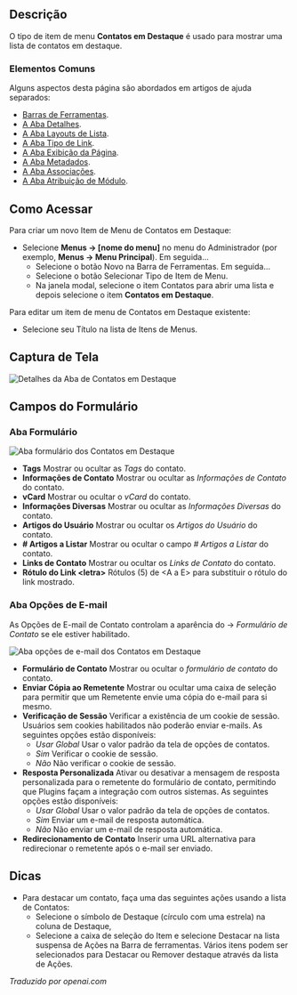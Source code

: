 <!-- Filename: Help4.x:Menu_Item:_Featured_Contacts  / Display title: Contatos em Destaque -->

## Descrição

O tipo de item de menu **Contatos em Destaque** é usado para mostrar uma lista de contatos em destaque.

### Elementos Comuns

Alguns aspectos desta página são abordados em artigos de ajuda separados:

* [Barras de Ferramentas](jdocmanual?article=help/common-elements/toolbars).
* [A Aba Detalhes](jdocmanual?article=help/menu-items-common/menu-item-details).
* [A Aba Layouts de Lista](jdocmanual?article=help/menu-items-common/menu-item-list-layouts).
* [A Aba Tipo de Link](jdocmanual?article=help/menu-items-common/menu-item-link-type).
* [A Aba Exibição da Página](jdocmanual?article=help/menu-items-common/menu-item-page-display).
* [A Aba Metadados](jdocmanual?article=help/menu-items-common/menu-item-metadata).
* [A Aba Associações](jdocmanual?article=help/common-elements/edit-associations).
* [A Aba Atribuição de Módulo](jdocmanual?article=help/menu-items-common/menu-item-module-assignment).

## Como Acessar

Para criar um novo Item de Menu de Contatos em Destaque:

- Selecione **Menus → \[nome do menu\]** no menu do Administrador
  (por exemplo, **Menus → Menu Principal**). Em seguida...
  - Selecione o botão Novo na Barra de Ferramentas. Em seguida...
  - Selecione o botão Selecionar Tipo de Item de Menu.
  - Na janela modal, selecione o item Contatos para abrir uma lista e depois
    selecione o item **Contatos em Destaque**.

Para editar um item de menu de Contatos em Destaque existente:

- Selecione seu Título na lista de Itens de Menus.

## Captura de Tela

![Detalhes da Aba de Contatos em Destaque](../../../ptbr/images/menu-items/contacts-featured-contacts-details-tab.png)

## Campos do Formulário

### Aba Formulário

![Aba formulário dos Contatos em Destaque](../../../ptbr/images/menu-items/contacts-featured-contacts-form-tab.png)

- **Tags** Mostrar ou ocultar as *Tags* do contato.
- **Informações de Contato** Mostrar ou ocultar as *Informações de Contato* do contato.
- **vCard** Mostrar ou ocultar o *vCard* do contato.
- **Informações Diversas** Mostrar ou ocultar as *Informações Diversas* do contato.
- **Artigos do Usuário** Mostrar ou ocultar os *Artigos do Usuário* do contato.
- **\# Artigos a Listar** Mostrar ou ocultar o campo *\# Artigos a Listar* do contato.
- **Links de Contato** Mostrar ou ocultar os *Links de Contato* do contato.
- **Rótulo do Link \<letra\>** Rótulos (5) de \<A a E\> para substituir o rótulo do link mostrado.

### Aba Opções de E-mail

As Opções de E-mail de Contato controlam a aparência do → *Formulário de Contato* se ele estiver habilitado.

![Aba opções de e-mail dos Contatos em Destaque](../../../ptbr/images/menu-items/contacts-featured-contacts-mail-options-tab.png)

- **Formulário de Contato** Mostrar ou ocultar o *formulário de contato* do contato.
- **Enviar Cópia ao Remetente** Mostrar ou ocultar uma caixa de seleção para permitir que um Remetente envie uma cópia do e-mail para si mesmo.
- **Verificação de Sessão** Verificar a existência de um cookie de sessão. Usuários sem cookies habilitados não poderão enviar e-mails.
    As seguintes opções estão disponíveis:
    - *Usar Global* Usar o valor padrão da tela de opções de contatos.
    - *Sim* Verificar o cookie de sessão.
    - *Não* Não verificar o cookie de sessão.
- **Resposta Personalizada** Ativar ou desativar a mensagem de resposta personalizada para o remetente do formulário de contato, permitindo que Plugins façam a integração com outros sistemas.
    As seguintes opções estão disponíveis:
    - *Usar Global* Usar o valor padrão da tela de opções de contatos.
    - *Sim* Enviar um e-mail de resposta automática.
    - *Não* Não enviar um e-mail de resposta automática.
- **Redirecionamento de Contato** Inserir uma URL alternativa para redirecionar o remetente após o e-mail ser enviado.

## Dicas

- Para destacar um contato, faça uma das seguintes ações usando a lista de Contatos:
  - Selecione o símbolo de Destaque (círculo com uma estrela) na coluna de Destaque,
  - Selecione a caixa de seleção do Item e selecione Destacar na lista suspensa de Ações na Barra de ferramentas. Vários itens podem ser selecionados para Destacar ou Remover destaque através da lista de Ações.

*Traduzido por openai.com*


